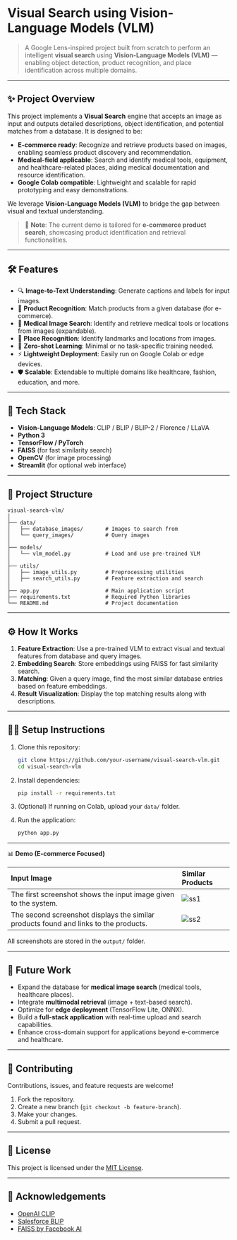 # Visual Search using Vision-Language Models (VLM)

> A Google Lens-inspired project built from scratch to perform an intelligent **visual search** using **Vision-Language Models (VLM)** — enabling object detection, product recognition, and place identification across multiple domains.

---

## ✨ Project Overview

This project implements a **Visual Search** engine that accepts an image as input and outputs detailed descriptions, object identification, and potential matches from a database. It is designed to be:

- **E-commerce ready**: Recognize and retrieve products based on images, enabling seamless product discovery and recommendation.
- **Medical-field applicable**: Search and identify medical tools, equipment, and healthcare-related places, aiding medical documentation and resource identification.
- **Google Colab compatible**: Lightweight and scalable for rapid prototyping and easy demonstrations.

We leverage **Vision-Language Models (VLM)** to bridge the gap between visual and textual understanding.

> 📢 **Note**: The current demo is tailored for **e-commerce product search**, showcasing product identification and retrieval functionalities.

---

## 🛠️ Features

- 🔍 **Image-to-Text Understanding**: Generate captions and labels for input images.
- 🛒 **Product Recognition**: Match products from a given database (for e-commerce).
- 🏥 **Medical Image Search**: Identify and retrieve medical tools or locations from images (expandable).
- 📍 **Place Recognition**: Identify landmarks and locations from images.
- 🎯 **Zero-shot Learning**: Minimal or no task-specific training needed.
- ⚡ **Lightweight Deployment**: Easily run on Google Colab or edge devices.
- 🛡️ **Scalable**: Extendable to multiple domains like healthcare, fashion, education, and more.

---

## 🚀 Tech Stack

- **Vision-Language Models**: CLIP / BLIP / BLIP-2 / Florence / LLaVA
- **Python 3**
- **TensorFlow / PyTorch**
- **FAISS** (for fast similarity search)
- **OpenCV** (for image processing)
- **Streamlit** (for optional web interface)

---

## 📁 Project Structure

```
visual-search-vlm/
│
├── data/
│   ├── database_images/       # Images to search from
│   └── query_images/          # Query images
│
├── models/
│   └── vlm_model.py           # Load and use pre-trained VLM
│
├── utils/
│   ├── image_utils.py         # Preprocessing utilities
│   ├── search_utils.py        # Feature extraction and search
│
├── app.py                     # Main application script
├── requirements.txt           # Required Python libraries
└── README.md                  # Project documentation
```

---

## ⚙️ How It Works

1. **Feature Extraction**: Use a pre-trained VLM to extract visual and textual features from database and query images.
2. **Embedding Search**: Store embeddings using FAISS for fast similarity search.
3. **Matching**: Given a query image, find the most similar database entries based on feature embeddings.
4. **Result Visualization**: Display the top matching results along with descriptions.

---

## 🧑‍💻 Setup Instructions

1. Clone this repository:
   ```bash
   git clone https://github.com/your-username/visual-search-vlm.git
   cd visual-search-vlm
   ```

2. Install dependencies:
   ```bash
   pip install -r requirements.txt
   ```

3. (Optional) If running on Colab, upload your `data/` folder.

4. Run the application:
   ```bash
   python app.py
   ```

---

📊 **Demo (E-commerce Focused)**

Input Image | Similar Products
:---|:---
The first screenshot shows the input image given to the system. | ![ss1](https://github.com/user-attachments/assets/04886d01-a6ed-4b0f-9b4e-55c5b53d51b1)
The second screenshot displays the similar products found and links to the products.| ![ss2](https://github.com/user-attachments/assets/84f2953b-81e6-407f-aff7-0fbe95045217)

All screenshots are stored in the `output/` folder.

---

## 🧩 Future Work

- Expand the database for **medical image search** (medical tools, healthcare places).
- Integrate **multimodal retrieval** (image + text-based search).
- Optimize for **edge deployment** (TensorFlow Lite, ONNX).
- Build a **full-stack application** with real-time upload and search capabilities.
- Enhance cross-domain support for applications beyond e-commerce and healthcare.

---

## 🤝 Contributing

Contributions, issues, and feature requests are welcome!

1. Fork the repository.
2. Create a new branch (`git checkout -b feature-branch`).
3. Make your changes.
4. Submit a pull request.

---

## 📄 License

This project is licensed under the [MIT License](LICENSE).

---

## 🌟 Acknowledgements

- [OpenAI CLIP](https://github.com/openai/CLIP)
- [Salesforce BLIP](https://github.com/salesforce/BLIP)
- [FAISS by Facebook AI](https://github.com/facebookresearch/faiss)
